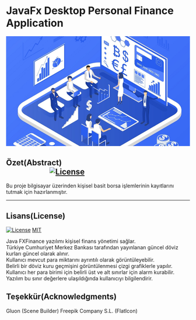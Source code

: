 # JavaFx Desktop Personal Finance Application

![BaslikFoto](finance.jpg)

## Özet(Abstract)  &nbsp; &nbsp; &nbsp; &nbsp;&nbsp; &nbsp; &nbsp; &nbsp; &nbsp; &nbsp;&nbsp; &nbsp; &nbsp; &nbsp; &nbsp; &nbsp; &nbsp; &nbsp; &nbsp; &nbsp; &nbsp; &nbsp; &nbsp; &nbsp;&nbsp; &nbsp; &nbsp; &nbsp; &nbsp; &nbsp;&nbsp; &nbsp; &nbsp; &nbsp; &nbsp; &nbsp; &nbsp; &nbsp; &nbsp; &nbsp; &nbsp; &nbsp; &nbsp; &nbsp;&nbsp; &nbsp; &nbsp; &nbsp; &nbsp; &nbsp;[![License](https://img.shields.io/badge/license-MIT-green.svg?style=flat)](https://github.com/recepkarademir/FxFinance/blob/master/LICENSE)
Bu proje bilgisayar üzerinden kişisel basit borsa işlemlerinin kayıtlarını tutmak için hazırlanmıştır.

---
## Lisans(License)
[![License](http://img.shields.io/:license-mit-blue.svg?style=flat-square)](https://github.com/recepkarademir/FxFinance/blob/master/LICENSE) [MIT](/LICENSE)

Java FXFinance yazılımı kişisel finans yönetimi sağlar. </br>Türkiye Cumhuriyet Merkez Bankası tarafından yayınlanan güncel döviz kurları güncel olarak alınır. </br>Kullanıcı mevcut para miktarını ayrıntılı olarak görüntüleyebilir. </br>Belirli bir döviz kuru geçmişini görüntülenmesi çizgi grafiklerle yapılır. </br>Kullanıcı her para birimi için belirli üst ve alt sınırlar için alarm kurabilir. </br>Yazılım bu sınır değerlere ulaşıldığında kullanıcıyı bilgilendirir.
      
## Teşekkür(Acknowledgments)

Gluon (Scene Builder)
Freepik Company S.L. (FlatIcon)
